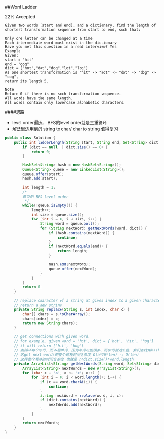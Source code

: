 ##Word Ladder

22% Accepted

	Given two words (start and end), and a dictionary, find the length of shortest transformation sequence from start to end, such that:

	Only one letter can be changed at a time
	Each intermediate word must exist in the dictionary
	Have you met this question in a real interview? Yes
	Example
	Given:
	start = "hit"
	end = "cog"
	dict = ["hot","dot","dog","lot","log"]
	As one shortest transformation is "hit" -> "hot" -> "dot" -> "dog" -> "cog",
	return its length 5.

	Note
	Return 0 if there is no such transformation sequence.
	All words have the same length.
	All words contain only lowercase alphabetic characters.

####思路
- level order遍历， BFS的level order就是三重循环
- 解法里边用到的 string to char/ char to string 值得复习

```java
public class Solution {
    public int ladderLength(String start, String end, Set<String> dict) {
        if (dict == null || dict.size() == 0) {
            return 0;
        }

        HashSet<String> hash = new HashSet<String>();
        Queue<String> queue = new LinkedList<String>();
        queue.offer(start);
        hash.add(start);

        int length = 1;
        /*
        典型的 BFS level order
         */
        while(!queue.isEmpty()) {
            length++;
            int size = queue.size();
            for (int i = 0; i < size; i++) {
                String word = queue.poll();
                for (String nextWord: getNextWords(word, dict)) {
                    if (hash.contains(nextWord)) {
                        continue;
                    }
                    if (nextWord.equals(end)) {
                        return length;
                    }

                    hash.add(nextWord);
                    queue.offer(nextWord);
                }
            }
        }
        return 0;
    }

    // replace character of a string at given index to a given character
    // return a new string
    private String replace(String s, int index, char c) {
        char[] chars = s.toCharArray();
        chars[index] = c;
        return new String(chars);
    }

    // get connections with given word.
    // for example, given word = 'hot', dict = {'hot', 'hit', 'hog'}
    // it will return ['hit', 'hog']
    // 去循环每个字母，而不是单词，因为单词可能很多，而字母就这么些，我们查找用hashmap o(1)就能找到，省下了很多时间
    // 这get next words的整个过程时间复杂度 O(a*26*len) -> O(len)
    // 这样整个程序的时间复杂度 也就是 n*dict.size()*word.length
    private ArrayList<String> getNextWords(String word, Set<String> dict) {
        ArrayList<String> nextWords = new ArrayList<String>();
        for (char c = 'a'; c <= 'z'; c++) {
            for (int i = 0; i < word.length(); i++) {
                if (c == word.charAt(i)) {
                    continue;
                }
                String nextWord = replace(word, i, c);
                if (dict.contains(nextWord)) {
                    nextWords.add(nextWord);
                }
            }
        }
        return nextWords;
    }
}

```
